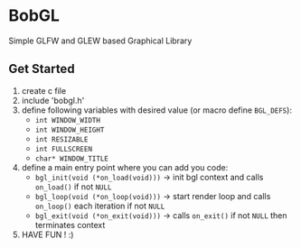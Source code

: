 # BobGL

Simple GLFW and GLEW based Graphical Library

## Get Started

1. create c file
2. include 'bobgl.h'
3. define following variables with desired value (or macro define `BGL_DEFS`):
    * `int WINDOW_WIDTH`
    * `int WINDOW_HEIGHT`
    * `int RESIZABLE`
    * `int FULLSCREEN`
    * `char* WINDOW_TITLE`
4. define a main entry point where you can add you code:
    * `bgl_init(void (*on_load(void)))` -> init bgl context and calls `on_load()` if not `NULL`
    * `bgl_loop(void (*on_loop(void)))` -> start render loop and calls `on_loop()` each
        iteration if not `NULL`
    * `bgl_exit(void (*on_exit(void)))` -> calls `on_exit()` if not `NULL` then terminates context
5. HAVE FUN !
    :)
